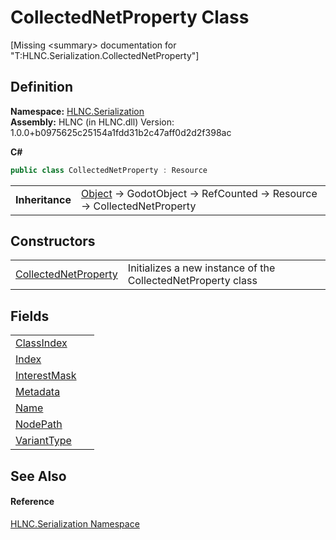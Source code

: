 # CollectedNetProperty Class


\[Missing &lt;summary&gt; documentation for "T:HLNC.Serialization.CollectedNetProperty"\]



## Definition
**Namespace:** <a href="N_HLNC_Serialization">HLNC.Serialization</a>  
**Assembly:** HLNC (in HLNC.dll) Version: 1.0.0+b0975625c25154a1fdd31b2c47aff0d2d2f398ac

**C#**
``` C#
public class CollectedNetProperty : Resource
```

<table><tr><td><strong>Inheritance</strong></td><td><a href="https://learn.microsoft.com/dotnet/api/system.object" target="_blank" rel="noopener noreferrer">Object</a>  →  GodotObject  →  RefCounted  →  Resource  →  CollectedNetProperty</td></tr>
</table>



## Constructors
<table>
<tr>
<td><a href="M_HLNC_Serialization_CollectedNetProperty__ctor">CollectedNetProperty</a></td>
<td>Initializes a new instance of the CollectedNetProperty class</td></tr>
</table>

## Fields
<table>
<tr>
<td><a href="F_HLNC_Serialization_CollectedNetProperty_ClassIndex">ClassIndex</a></td>
<td> </td></tr>
<tr>
<td><a href="F_HLNC_Serialization_CollectedNetProperty_Index">Index</a></td>
<td> </td></tr>
<tr>
<td><a href="F_HLNC_Serialization_CollectedNetProperty_InterestMask">InterestMask</a></td>
<td> </td></tr>
<tr>
<td><a href="F_HLNC_Serialization_CollectedNetProperty_Metadata">Metadata</a></td>
<td> </td></tr>
<tr>
<td><a href="F_HLNC_Serialization_CollectedNetProperty_Name">Name</a></td>
<td> </td></tr>
<tr>
<td><a href="F_HLNC_Serialization_CollectedNetProperty_NodePath">NodePath</a></td>
<td> </td></tr>
<tr>
<td><a href="F_HLNC_Serialization_CollectedNetProperty_VariantType">VariantType</a></td>
<td> </td></tr>
</table>

## See Also


#### Reference
<a href="N_HLNC_Serialization">HLNC.Serialization Namespace</a>  

